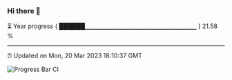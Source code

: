### Hi there 👋

⏳ Year progress { ██████▁▁▁▁▁▁▁▁▁▁▁▁▁▁▁▁▁▁▁▁▁▁▁▁ } 21.58 %

---

⏰ Updated on Mon, 20 Mar 2023 18:10:37 GMT

![Progress Bar CI](https://github.com/Shyam-Makwana/GitHub-Actions-Demo/workflows/Progress%20Bar%20CI/badge.svg)
